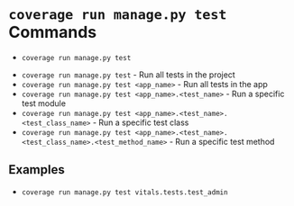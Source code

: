 # `coverage run manage.py test` Commands

- `coverage run manage.py test`

* `coverage run manage.py test` - Run all tests in the project
* `coverage run manage.py test <app_name>` - Run all tests in the app
* `coverage run manage.py test <app_name>.<test_name>` - Run a specific test module
* `coverage run manage.py test <app_name>.<test_name>.<test_class_name>` - Run a specific test class
* `coverage run manage.py test <app_name>.<test_name>.<test_class_name>.<test_method_name>` - Run a specific test method

## Examples

* `coverage run manage.py test vitals.tests.test_admin`